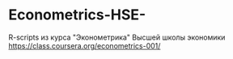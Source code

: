 # Econometrics-HSE-
R-scripts из курса "Эконометрика" Высшей школы экономики
https://class.coursera.org/econometrics-001/
